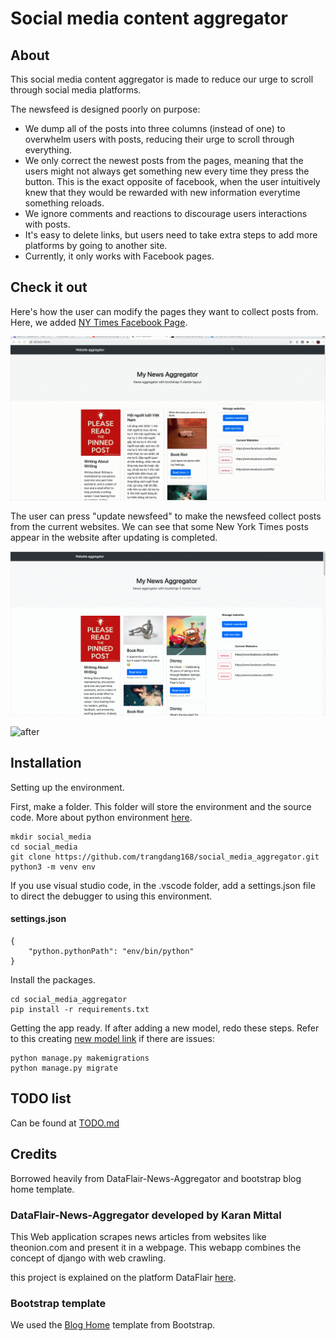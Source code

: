 # Social media content aggregator

## About

This social media content aggregator is made to reduce our urge to scroll through social media platforms.

The newsfeed is designed poorly on purpose: 

- We dump all of the posts into three columns (instead of one) to overwhelm users with posts, reducing their urge to scroll through everything.
- We only correct the newest posts from the pages, meaning that the users might not always get something new every time they press the button. This is the exact opposite of facebook, when the user intuitively knew that they would be rewarded with new information everytime something reloads.
- We ignore comments and reactions to discourage users interactions with posts.
- It's easy to delete links, but users need to take extra steps to add more platforms by going to another site.
- Currently, it only works with Facebook pages.

## Check it out

Here's how the user can modify the pages they want to collect posts from. Here, we added [NY Times Facebook Page](https://www.facebook.com/nytimes).

![Removing and adding links](screenshots/manage_links.gif)

The user can press "update newsfeed" to make the newsfeed collect posts from the current websites. We can see that some New York Times posts appear in the website after updating is completed.

![before](screenshots/before1.gif)

![after](screenshots/after.gif)


## Installation

Setting up the environment.

First, make a folder. This folder will store the environment and the source code. More about python environment [here](https://docs.python.org/3/library/venv.html).

```
mkdir social_media
cd social_media
git clone https://github.com/trangdang168/social_media_aggregator.git
python3 -m venv env
```

If you use visual studio code, in the .vscode folder, add a settings.json file to direct the debugger to using 
this environment.

#### settings.json

```
{
    "python.pythonPath": "env/bin/python"
}
```

Install the packages.

```
cd social_media_aggregator
pip install -r requirements.txt
```

Getting the app ready. If after adding a new model, redo these steps. Refer to this creating [new model link](https://docs.djangoproject.com/en/3.2/intro/tutorial02/) if there are issues:

```
python manage.py makemigrations
python manage.py migrate
```

## TODO list
Can be found at [TODO.md](TODO.md)

## Credits

Borrowed heavily from DataFlair-News-Aggregator and bootstrap blog home template.

### DataFlair-News-Aggregator developed by Karan Mittal
This Web application scrapes news articles from websites like theonion.com and present it in a webpage. This webapp combines the concept of django with web crawling. 

this project is explained on the platform DataFlair [here](https://data-flair.training/blogs/django-project-news-aggregator-app/).

### Bootstrap template

We used the [Blog Home](https://startbootstrap.com/template/blog-home) template from Bootstrap.
